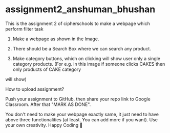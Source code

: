 # assignment2_anshuman_bhushan
This is the assignment 2 of cipherschools to make a webpage which perform filter task

1. Make a webpage as shown in the Image.

2. There should be a Search Box where we can search any product.

3. Make category buttons, which on clicking will show user only a single category products. (For e.g. in this image if someone clicks CAKES then only products of CAKE category 

will show)

How to upload assignment?

Push your assignment to GitHub, then share your repo link to Google Classroom. After that "MARK AS DONE".

You don't need to make your webpage exactly same, it just need to have above three functionalities (at least. You can add more if you want). Use your own creativity. Happy Coding 🎈
